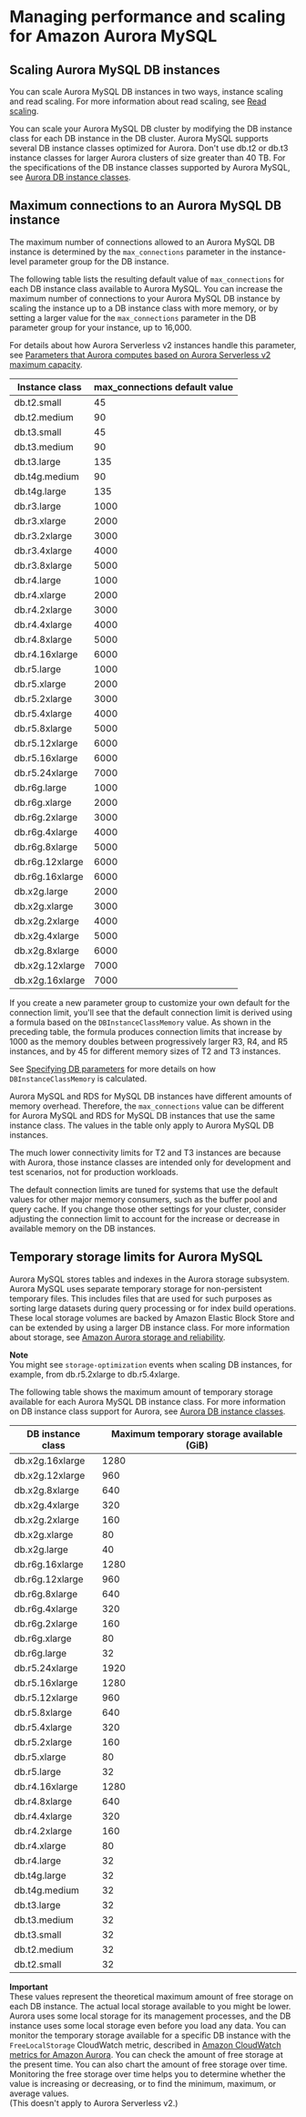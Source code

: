 # Managing performance and scaling for Amazon Aurora MySQL<a name="AuroraMySQL.Managing.Performance"></a>

## Scaling Aurora MySQL DB instances<a name="AuroraMySQL.Managing.Performance.InstanceScaling"></a>

You can scale Aurora MySQL DB instances in two ways, instance scaling and read scaling\. For more information about read scaling, see [Read scaling](Aurora.Managing.Performance.md#Aurora.Managing.Performance.ReadScaling)\.

You can scale your Aurora MySQL DB cluster by modifying the DB instance class for each DB instance in the DB cluster\. Aurora MySQL supports several DB instance classes optimized for Aurora\. Don't use db\.t2 or db\.t3 instance classes for larger Aurora clusters of size greater than 40 TB\. For the specifications of the DB instance classes supported by Aurora MySQL, see [Aurora DB instance classes](Concepts.DBInstanceClass.md)\.

## Maximum connections to an Aurora MySQL DB instance<a name="AuroraMySQL.Managing.MaxConnections"></a><a name="max_connections"></a>

The maximum number of connections allowed to an Aurora MySQL DB instance is determined by the `max_connections` parameter in the instance\-level parameter group for the DB instance\.

The following table lists the resulting default value of `max_connections` for each DB instance class available to Aurora MySQL\. You can increase the maximum number of connections to your Aurora MySQL DB instance by scaling the instance up to a DB instance class with more memory, or by setting a larger value for the `max_connections` parameter in the DB parameter group for your instance, up to 16,000\.

 For details about how Aurora Serverless v2 instances handle this parameter, see [Parameters that Aurora computes based on Aurora Serverless v2 maximum capacity](aurora-serverless-v2.setting-capacity.md#aurora-serverless-v2.parameters-based-on-max-capacity)\. 


| Instance class | max\_connections default value | 
| --- | --- | 
|  db\.t2\.small  |  45  | 
|  db\.t2\.medium  |  90  | 
|  db\.t3\.small  |  45  | 
|  db\.t3\.medium  |  90  | 
|  db\.t3\.large  |  135  | 
|  db\.t4g\.medium  |  90  | 
|  db\.t4g\.large  |  135  | 
|  db\.r3\.large  |  1000  | 
|  db\.r3\.xlarge  |  2000  | 
|  db\.r3\.2xlarge  |  3000  | 
|  db\.r3\.4xlarge  |  4000  | 
|  db\.r3\.8xlarge  |  5000  | 
|  db\.r4\.large  |  1000  | 
|  db\.r4\.xlarge  |  2000  | 
|  db\.r4\.2xlarge  |  3000  | 
|  db\.r4\.4xlarge  |  4000  | 
|  db\.r4\.8xlarge  |  5000  | 
|  db\.r4\.16xlarge  |  6000  | 
|  db\.r5\.large  |  1000  | 
|  db\.r5\.xlarge  |  2000  | 
|  db\.r5\.2xlarge  |  3000  | 
|  db\.r5\.4xlarge  |  4000  | 
|  db\.r5\.8xlarge  |  5000  | 
|  db\.r5\.12xlarge  |  6000  | 
|  db\.r5\.16xlarge  |  6000  | 
|  db\.r5\.24xlarge  |  7000  | 
| db\.r6g\.large | 1000 | 
| db\.r6g\.xlarge | 2000 | 
| db\.r6g\.2xlarge | 3000 | 
| db\.r6g\.4xlarge | 4000 | 
| db\.r6g\.8xlarge | 5000 | 
| db\.r6g\.12xlarge | 6000 | 
| db\.r6g\.16xlarge | 6000 | 
| db\.x2g\.large | 2000 | 
| db\.x2g\.xlarge | 3000 | 
| db\.x2g\.2xlarge | 4000 | 
| db\.x2g\.4xlarge | 5000 | 
| db\.x2g\.8xlarge | 6000 | 
| db\.x2g\.12xlarge | 7000 | 
| db\.x2g\.16xlarge | 7000 | 

 If you create a new parameter group to customize your own default for the connection limit, you'll see that the default connection limit is derived using a formula based on the `DBInstanceClassMemory` value\. As shown in the preceding table, the formula produces connection limits that increase by 1000 as the memory doubles between progressively larger R3, R4, and R5 instances, and by 45 for different memory sizes of T2 and T3 instances\. 

 See [Specifying DB parameters](USER_ParamValuesRef.md) for more details on how `DBInstanceClassMemory` is calculated\. 

 Aurora MySQL and RDS for MySQL DB instances have different amounts of memory overhead\. Therefore, the `max_connections` value can be different for Aurora MySQL and RDS for MySQL DB instances that use the same instance class\. The values in the table only apply to Aurora MySQL DB instances\. 

 The much lower connectivity limits for T2 and T3 instances are because with Aurora, those instance classes are intended only for development and test scenarios, not for production workloads\. 

 The default connection limits are tuned for systems that use the default values for other major memory consumers, such as the buffer pool and query cache\. If you change those other settings for your cluster, consider adjusting the connection limit to account for the increase or decrease in available memory on the DB instances\. 

## Temporary storage limits for Aurora MySQL<a name="AuroraMySQL.Managing.TempStorage"></a>

Aurora MySQL stores tables and indexes in the Aurora storage subsystem\. Aurora MySQL uses separate temporary storage for non\-persistent temporary files\. This includes files that are used for such purposes as sorting large datasets during query processing or for index build operations\. These local storage volumes are backed by Amazon Elastic Block Store and can be extended by using a larger DB instance class\. For more information about storage, see [Amazon Aurora storage and reliability](Aurora.Overview.StorageReliability.md)\.

**Note**  
You might see `storage-optimization` events when scaling DB instances, for example, from db\.r5\.2xlarge to db\.r5\.4xlarge\. 

The following table shows the maximum amount of temporary storage available for each Aurora MySQL DB instance class\. For more information on DB instance class support for Aurora, see [Aurora DB instance classes](Concepts.DBInstanceClass.md)\.


| DB instance class | Maximum temporary storage available \(GiB\) | 
| --- | --- | 
| db\.x2g\.16xlarge | 1280 | 
| db\.x2g\.12xlarge | 960 | 
| db\.x2g\.8xlarge | 640 | 
| db\.x2g\.4xlarge | 320 | 
| db\.x2g\.2xlarge | 160 | 
| db\.x2g\.xlarge | 80 | 
| db\.x2g\.large | 40 | 
| db\.r6g\.16xlarge | 1280 | 
| db\.r6g\.12xlarge | 960 | 
| db\.r6g\.8xlarge | 640 | 
| db\.r6g\.4xlarge | 320 | 
| db\.r6g\.2xlarge | 160 | 
| db\.r6g\.xlarge | 80 | 
| db\.r6g\.large | 32 | 
| db\.r5\.24xlarge | 1920 | 
| db\.r5\.16xlarge | 1280 | 
| db\.r5\.12xlarge | 960 | 
| db\.r5\.8xlarge | 640 | 
| db\.r5\.4xlarge | 320 | 
| db\.r5\.2xlarge | 160 | 
| db\.r5\.xlarge | 80 | 
| db\.r5\.large | 32 | 
| db\.r4\.16xlarge | 1280 | 
| db\.r4\.8xlarge | 640 | 
| db\.r4\.4xlarge | 320 | 
| db\.r4\.2xlarge | 160 | 
| db\.r4\.xlarge | 80 | 
| db\.r4\.large | 32 | 
| db\.t4g\.large | 32 | 
| db\.t4g\.medium | 32 | 
| db\.t3\.large | 32 | 
| db\.t3\.medium | 32 | 
| db\.t3\.small | 32 | 
| db\.t2\.medium | 32 | 
| db\.t2\.small | 32 | 

**Important**  
 These values represent the theoretical maximum amount of free storage on each DB instance\. The actual local storage available to you might be lower\. Aurora uses some local storage for its management processes, and the DB instance uses some local storage even before you load any data\. You can monitor the temporary storage available for a specific DB instance with the `FreeLocalStorage` CloudWatch metric, described in [Amazon CloudWatch metrics for Amazon Aurora](Aurora.AuroraMySQL.Monitoring.Metrics.md)\. You can check the amount of free storage at the present time\. You can also chart the amount of free storage over time\. Monitoring the free storage over time helps you to determine whether the value is increasing or decreasing, or to find the minimum, maximum, or average values\.  
\(This doesn't apply to Aurora Serverless v2\.\)